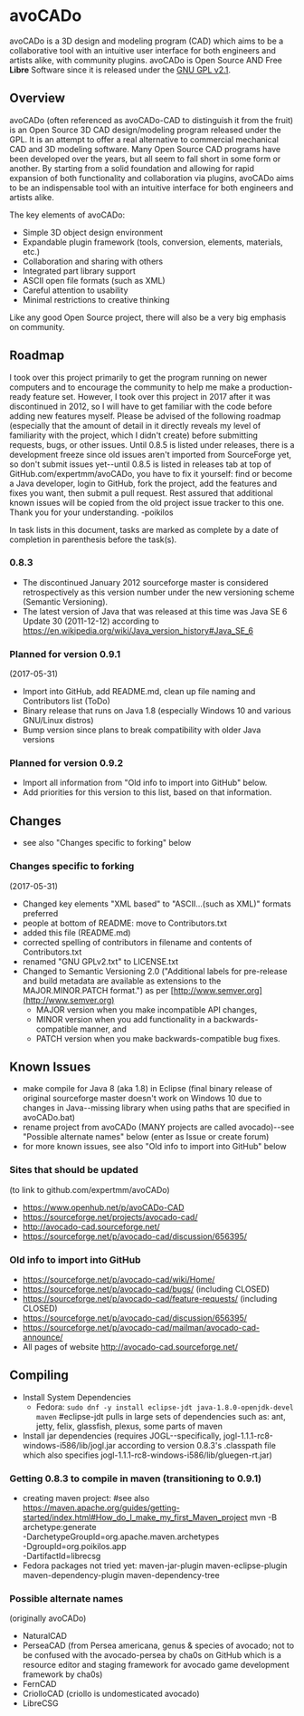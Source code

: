 # avoCADo
avoCADo is a 3D design and modeling program (CAD) which aims to be a collaborative tool with an intuitive user interface for both engineers and artists alike, with community plugins. avoCADo is Open Source AND Free **Libre** Software since it is released under the [GNU GPL v2.1](https://raw.githubusercontent.com/expertmm/avoCADo/master/LICENSE.txt).

## Overview

avoCADo (often referenced as avoCADo-CAD to distinguish it from the fruit) is an Open Source 3D CAD design/modeling program released under the GPL. It is an attempt to offer a real alternative to commercial mechanical CAD and 3D modeling software. Many Open Source CAD programs have been developed over the years, but all seem to fall short in some form or another. By starting from a solid foundation and allowing for rapid expansion of both functionality and collaboration via plugins, avoCADo aims to be an indispensable tool with an intuitive interface for both engineers and artists alike.

The key elements of avoCADo:
* Simple 3D object design environment
* Expandable plugin framework (tools, conversion, elements, materials, etc.)
* Collaboration and sharing with others
* Integrated part library support
* ASCII open file formats (such as XML)
* Careful attention to usability
* Minimal restrictions to creative thinking

Like any good Open Source project, there will also be a very big emphasis on community.

## Roadmap
I took over this project primarily to get the program running on newer computers and to encourage the community to help me make a production-ready feature set. However, I took over this project in 2017 after it was discontinued in 2012, so I will have to get familiar with the code before adding new features myself. Please be advised of the following roadmap (especially that the amount of detail in it directly reveals my level of familiarity with the project, which I didn't create) before submitting requests, bugs, or other issues. Until 0.8.5 is listed under releases, there is a development freeze since old issues aren't imported from SourceForge yet, so don't submit issues yet--until 0.8.5 is listed in releases tab at top of GitHub.com/expertmm/avoCADo, you have to fix it yourself: find or become a Java developer, login to GitHub, fork the project, add the features and fixes you want, then submit a pull request. Rest assured that additional known issues will be copied from the old project issue tracker to this one. Thank you for your understanding.
    -poikilos

In task lists in this document, tasks are marked as complete by a date of completion in parenthesis before the task(s).

### 0.8.3
* The discontinued January 2012 sourceforge master is considered retrospectively as this version number under the new versioning scheme (Semantic Versioning).
* The latest version of Java that was released at this time was Java SE 6 Update 30 (2011-12-12) according to https://en.wikipedia.org/wiki/Java_version_history#Java_SE_6

### Planned for version 0.9.1
(2017-05-31)
* Import into GitHub, add README.md, clean up file naming and Contributors list
(ToDo)
* Binary release that runs on Java 1.8 (especially Windows 10 and various GNU/Linux distros)
* Bump version since plans to break compatibility with older Java versions

### Planned for version 0.9.2
* Import all information from "Old info to import into GitHub" below.
* Add priorities for this version to this list, based on that information.

## Changes
* see also "Changes specific to forking" below

### Changes specific to forking
(2017-05-31)
* Changed key elements "XML based" to "ASCII...(such as XML)" formats preferred
* people at bottom of README: move to Contributors.txt
* added this file (README.md)
* corrected spelling of contributors in filename and contents of Contributors.txt
* renamed "GNU GPLv2.txt" to LICENSE.txt
* Changed to Semantic Versioning 2.0 ("Additional labels for pre-release and build metadata are available as extensions to the MAJOR.MINOR.PATCH format.") as per [http://www.semver.org](http://www.semver.org)
  * MAJOR version when you make incompatible API changes,
  * MINOR version when you add functionality in a backwards-compatible manner, and
  * PATCH version when you make backwards-compatible bug fixes.

## Known Issues
* make compile for Java 8 (aka 1.8) in Eclipse (final binary release of original sourceforge master doesn't work on Windows 10 due to changes in Java--missing library when using paths that are specified in avoCADo.bat)
* rename project from avoCADo (MANY projects are called avocado)--see "Possible alternate names" below (enter as Issue or create forum)
* for more known issues, see also "Old info to import into GitHub" below

### Sites that should be updated
(to link to github.com/expertmm/avoCADo)
* https://www.openhub.net/p/avoCADo-CAD
* https://sourceforge.net/projects/avocado-cad/
* http://avocado-cad.sourceforge.net/
* https://sourceforge.net/p/avocado-cad/discussion/656395/

### Old info to import into GitHub
* https://sourceforge.net/p/avocado-cad/wiki/Home/
* https://sourceforge.net/p/avocado-cad/bugs/ (including CLOSED)
* https://sourceforge.net/p/avocado-cad/feature-requests/ (including CLOSED)
* https://sourceforge.net/p/avocado-cad/discussion/656395/
* https://sourceforge.net/p/avocado-cad/mailman/avocado-cad-announce/
* All pages of website http://avocado-cad.sourceforge.net/

## Compiling
* Install System Dependencies
  * Fedora: `sudo dnf -y install eclipse-jdt java-1.8.0-openjdk-devel maven`
  #eclipse-jdt pulls in large sets of dependencies such as: ant, jetty, felix, glassfish, plexus, some parts of maven
* Install jar dependencies
(requires JOGL--specifically, jogl-1.1.1-rc8-windows-i586/lib/jogl.jar according to version 0.8.3's .classpath file which also specifies jogl-1.1.1-rc8-windows-i586/lib/gluegen-rt.jar)

### Getting 0.8.3 to compile in maven (transitioning to 0.9.1)
* creating maven project:
    #see also <https://maven.apache.org/guides/getting-started/index.html#How_do_I_make_my_first_Maven_project>
    mvn -B archetype:generate \
      -DarchetypeGroupId=org.apache.maven.archetypes \
      -DgroupId=org.poikilos.app \
      -DartifactId=librecsg
* Fedora packages not tried yet:
  maven-jar-plugin maven-eclipse-plugin maven-dependency-plugin maven-dependency-tree

### Possible alternate names
(originally avoCADo)
* NaturalCAD
* PerseaCAD (from Persea americana, genus & species of avocado; not to be confused with the avocado-persea by cha0s on GitHub which is a resource editor and staging framework for avocado game development framework by cha0s)
* FernCAD
* CriolloCAD (criollo is undomesticated avocado)
* LibreCSG
